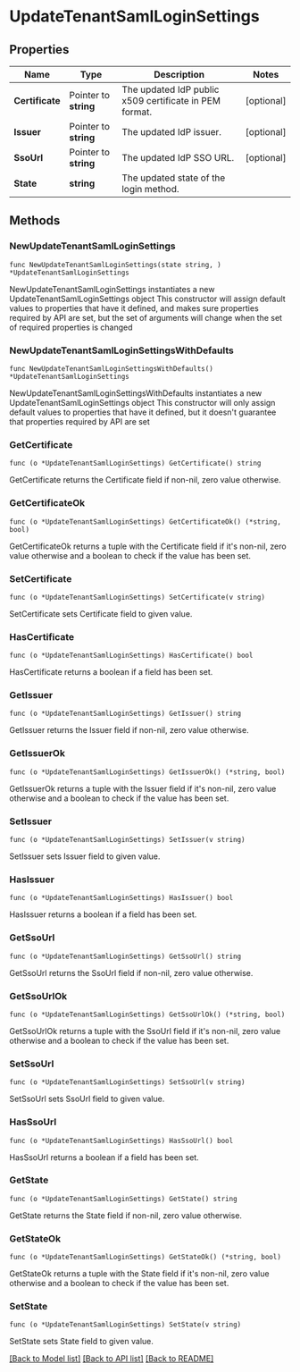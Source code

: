 # UpdateTenantSamlLoginSettings

## Properties

Name | Type | Description | Notes
------------ | ------------- | ------------- | -------------
**Certificate** | Pointer to **string** | The updated IdP public x509 certificate in PEM format. | [optional] 
**Issuer** | Pointer to **string** | The updated IdP issuer. | [optional] 
**SsoUrl** | Pointer to **string** | The updated IdP SSO URL. | [optional] 
**State** | **string** | The updated state of the login method. | 

## Methods

### NewUpdateTenantSamlLoginSettings

`func NewUpdateTenantSamlLoginSettings(state string, ) *UpdateTenantSamlLoginSettings`

NewUpdateTenantSamlLoginSettings instantiates a new UpdateTenantSamlLoginSettings object
This constructor will assign default values to properties that have it defined,
and makes sure properties required by API are set, but the set of arguments
will change when the set of required properties is changed

### NewUpdateTenantSamlLoginSettingsWithDefaults

`func NewUpdateTenantSamlLoginSettingsWithDefaults() *UpdateTenantSamlLoginSettings`

NewUpdateTenantSamlLoginSettingsWithDefaults instantiates a new UpdateTenantSamlLoginSettings object
This constructor will only assign default values to properties that have it defined,
but it doesn't guarantee that properties required by API are set

### GetCertificate

`func (o *UpdateTenantSamlLoginSettings) GetCertificate() string`

GetCertificate returns the Certificate field if non-nil, zero value otherwise.

### GetCertificateOk

`func (o *UpdateTenantSamlLoginSettings) GetCertificateOk() (*string, bool)`

GetCertificateOk returns a tuple with the Certificate field if it's non-nil, zero value otherwise
and a boolean to check if the value has been set.

### SetCertificate

`func (o *UpdateTenantSamlLoginSettings) SetCertificate(v string)`

SetCertificate sets Certificate field to given value.

### HasCertificate

`func (o *UpdateTenantSamlLoginSettings) HasCertificate() bool`

HasCertificate returns a boolean if a field has been set.

### GetIssuer

`func (o *UpdateTenantSamlLoginSettings) GetIssuer() string`

GetIssuer returns the Issuer field if non-nil, zero value otherwise.

### GetIssuerOk

`func (o *UpdateTenantSamlLoginSettings) GetIssuerOk() (*string, bool)`

GetIssuerOk returns a tuple with the Issuer field if it's non-nil, zero value otherwise
and a boolean to check if the value has been set.

### SetIssuer

`func (o *UpdateTenantSamlLoginSettings) SetIssuer(v string)`

SetIssuer sets Issuer field to given value.

### HasIssuer

`func (o *UpdateTenantSamlLoginSettings) HasIssuer() bool`

HasIssuer returns a boolean if a field has been set.

### GetSsoUrl

`func (o *UpdateTenantSamlLoginSettings) GetSsoUrl() string`

GetSsoUrl returns the SsoUrl field if non-nil, zero value otherwise.

### GetSsoUrlOk

`func (o *UpdateTenantSamlLoginSettings) GetSsoUrlOk() (*string, bool)`

GetSsoUrlOk returns a tuple with the SsoUrl field if it's non-nil, zero value otherwise
and a boolean to check if the value has been set.

### SetSsoUrl

`func (o *UpdateTenantSamlLoginSettings) SetSsoUrl(v string)`

SetSsoUrl sets SsoUrl field to given value.

### HasSsoUrl

`func (o *UpdateTenantSamlLoginSettings) HasSsoUrl() bool`

HasSsoUrl returns a boolean if a field has been set.

### GetState

`func (o *UpdateTenantSamlLoginSettings) GetState() string`

GetState returns the State field if non-nil, zero value otherwise.

### GetStateOk

`func (o *UpdateTenantSamlLoginSettings) GetStateOk() (*string, bool)`

GetStateOk returns a tuple with the State field if it's non-nil, zero value otherwise
and a boolean to check if the value has been set.

### SetState

`func (o *UpdateTenantSamlLoginSettings) SetState(v string)`

SetState sets State field to given value.



[[Back to Model list]](../README.md#documentation-for-models) [[Back to API list]](../README.md#documentation-for-api-endpoints) [[Back to README]](../README.md)


